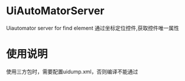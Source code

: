 # UiAutoMatorServer
Uiautomator server for find element
通过坐标定位控件,获取控件唯一属性
# 使用说明
使用三方包时，需要配置uidump.xml，否则编译不能通过
 <target name="compile" depends="-build-setup, -pre-compile">
        <javac encoding="${java.encoding}"
                source="${java.source}" target="${java.target}"
                debug="true" extdirs="" includeantruntime="false"
                destdir="${out.classes.absolute.dir}"
                bootclasspathref="project.target.class.path"
                verbose="${verbose}"
                fork="${need.javac.fork}">
            <src path="${source.absolute.dir}" />
            <compilerarg line="${java.compilerargs}" />
            <classpath>
             <fileset dir="${jar.libs.dir}" includes="*.jar"></fileset>
            </classpath>
        </javac>
    </target>

 <target name="-dex" depends="compile, -post-compile">
        <dex executable="${dx}"
                output="${intermediate.dex.file}"
                nolocals="@{nolocals}"
                verbose="${verbose}">
                <fileset dir="${jar.libs.dir}">
                 <include name="jutf7-1.0.0.jar" />
                 <include name="log4j-1.2.17.jar" />
                </fileset>
            <path path="${out.classes.absolute.dir}"/>
        </dex>
    </target>
